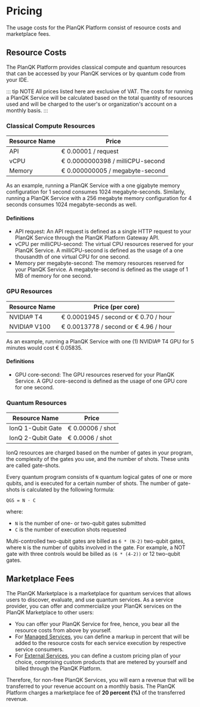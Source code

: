 # Pricing

The usage costs for the PlanQK Platform consist of resource costs and marketplace fees.

## Resource Costs

The PlanQK Platform provides classical compute and quantum resources that can be accessed by your PlanQK services or by quantum code from your IDE.

::: tip NOTE
All prices listed here are exclusive of VAT.
The costs for running a PlanQK Service will be calculated based on the total quantity of resources used and will be charged to the user's or organization's account on a monthly basis.
:::

### Classical Compute Resources

| Resource Name | Price                            |
|---------------|----------------------------------|
| API           | € 0.00001 / request              |
| vCPU          | € 0.0000000398 / milliCPU-second |
| Memory        | € 0.000000005 / megabyte-second  |

As an example, running a PlanQK Service with a one gigabyte memory configuration for 1 second consumes 1024 megabyte-seconds.
Similarly, running a PlanQK Service with a 256 megabyte memory configuration for 4 seconds consumes 1024 megabyte-seconds as well.

#### Definitions

* API request:
  An API request is defined as a single HTTP request to your PlanQK Service through the PlanQK Platform Gateway API.
* vCPU per milliCPU-second:
  The virtual CPU resources reserved for your PlanQK Service. A milliCPU-second is defined as the usage of a one thousandth of one virtual CPU for one second.
* Memory per megabyte-second:
  The memory resources reserved for your PlanQK Service. A megabyte-second is defined as the usage of 1 MB of memory for one second.

### GPU Resources

| Resource Name | Price (per core)                      |
|---------------|---------------------------------------|
| NVIDIA® T4    | € 0.0001945 / second or € 0.70 / hour |
| NVIDIA® V100  | € 0.0013778 / second or € 4.96 / hour |

As an example, running a PlanQK Service with one (1) NVIDIA® T4 GPU for 5 minutes would cost € 0.05835.

#### Definitions

* GPU core-second:
  The GPU resources reserved for your PlanQK Service. A GPU core-second is defined as the usage of one GPU core for one second.

### Quantum Resources

| Resource Name     | Price            |
|-------------------|------------------|
| IonQ 1-Qubit Gate | € 0.00006 / shot |
| IonQ 2-Qubit Gate | € 0.0006 / shot  |

IonQ resources are charged based on the number of gates in your program, the complexity of the gates you use, and the number of shots.
These units are called gate-shots.

Every quantum program consists of `N` quantum logical gates of one or more qubits, and is executed for a certain number of shots.
The number of gate-shots is calculated by the following formula:

`QGS = N ⋅ C`

where:

* `N` is the number of one- or two-qubit gates submitted
* `C` is the number of execution shots requested

Multi-controlled two-qubit gates are billed as `6 * (N-2)` two-qubit gates, where `N` is the number of qubits involved in the gate.
For example, a NOT gate with three controls would be billed as `(6 * (4-2))` or 12 two-qubit gates.

## Marketplace Fees

The PlanQK Marketplace is a marketplace for quantum services that allows users to discover, evaluate, and use quantum services.
As a service provider, you can offer and commercialize your PlanQK services on the PlanQK Marketplace to other users:

* You can offer your PlanQK Service for free, hence, you bear all the resource costs from above by yourself.
* For [Managed Services](../service-platform/managed-services.md), you can define a markup in percent that will be added to the resource costs for each service execution by respective service consumers.
* For [External Services](../service-platform/external-services.md), you can define a custom pricing plan of your choice, comprising custom products that are metered by yourself and billed through the PlanQK Platform.

Therefore, for non-free PlanQK Services, you will earn a revenue that will be transferred to your revenue account on a monthly basis.
The PlanQK Platform charges a marketplace fee of **20 percent (%)** of the transferred revenue.
